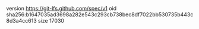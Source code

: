 version https://git-lfs.github.com/spec/v1
oid sha256:b1647035ad3698a282e543c293cb738bec8df7022bb530735b443c8d3a4cc613
size 17030
